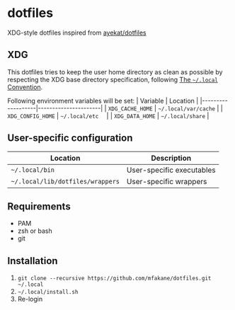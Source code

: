 # dotfiles

XDG-style dotfiles inspired from [ayekat/dotfiles](https://github.com/ayekat/dotfiles)

## XDG

This dotfiles tries to keep the user home directory as clean as possible by respecting the XDG base directory specification, following [The `~/.local` Convention](https://gist.github.com/Earnestly/84cf9670b7e11ae2eac6f753910efebe).

Following environment variables will be set:
| Variable          | Location             |
|-------------------|----------------------|
| `XDG_CACHE_HOME`  | `~/.local/var/cache` |
| `XDG_CONFIG_HOME` | `~/.local/etc  `     |
| `XDG_DATA_HOME`   | `~/.local/share`     |

## User-specific configuration

| Location                          | Description               |
|-----------------------------------|---------------------------|
| `~/.local/bin`                    | User-specific executables |
| `~/.local/lib/dotfiles/wrappers`  | User-specific wrappers    |

## Requirements
* PAM
* zsh or bash
* git

## Installation

1. `git clone --recursive https://github.com/mfakane/dotfiles.git ~/.local`
2. `~/.local/install.sh`
3. Re-login
